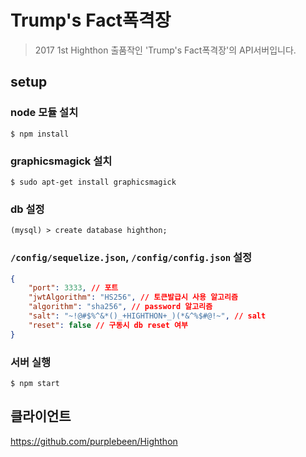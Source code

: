 # Trump's Fact폭격장

> 2017 1st Highthon 출품작인 'Trump's Fact폭격장'의 API서버입니다.

## setup

### node 모듈 설치
```
$ npm install
```

### graphicsmagick 설치
```
$ sudo apt-get install graphicsmagick
```

### db 설정
```
(mysql) > create database highthon;
```

### `/config/sequelize.json`, `/config/config.json` 설정
```json
{
    "port": 3333, // 포트
    "jwtAlgorithm": "HS256", // 토큰발급시 사용 알고리즘
    "algorithm": "sha256", // password 알고리즘
    "salt": "~!@#$%^&*()_+HIGHTHON+_)(*&^%$#@!~", // salt
    "reset": false // 구동시 db reset 여부
}
```

### 서버 실행
```
$ npm start
```

## 클라이언트
https://github.com/purplebeen/Highthon